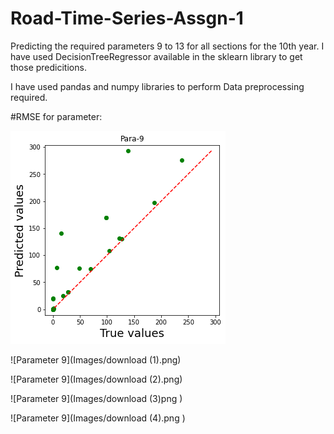 # Road-Time-Series-Assgn-1
Predicting the required parameters 9 to 13 for all sections for the 10th year. I have used DecisionTreeRegressor available in the sklearn library to get those predicitions.

I have used pandas and numpy libraries to perform Data preprocessing required.

#RMSE for parameter: 

![Parameter 9](Images/download.png)

![Parameter 9](Images/download (1).png)

![Parameter 9](Images/download (2).png)

![Parameter 9](Images/download (3)png )

![Parameter 9](Images/download (4).png )

